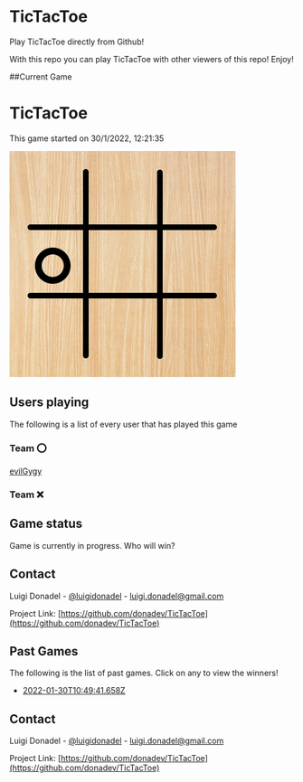 # TicTacToe

Play TicTacToe directly from Github!

With this repo you can play TicTacToe with other viewers of this repo! Enjoy!

##Current Game

# TicTacToe

This game started on 30/1/2022, 12:21:35

![alt text](https://github.com/donadev/TicTacToe/blob/main/games/current/output.png?raw=true)

## Users playing
The following is a list of every user that has played this game
### Team ⭕️
[evilGygy](https://github.com/evilGygy)
### Team ❌


## Game status
Game is currently in progress. Who will win?


<!-- CONTACT -->
## Contact

Luigi Donadel - [@luigidonadel](https://twitter.com/luigidonadel) - luigi.donadel@gmail.com

Project Link: [https://github.com/donadev/TicTacToe](https://github.com/donadev/TicTacToe)



## Past Games 
The following is the list of past games. Click on any to view the winners!

- [2022-01-30T10:49:41.658Z](https://github.com/donadev/TicTacToe/blob/main/games/2022-01-30T10:49:41.658Z)


<!-- CONTACT -->
## Contact

Luigi Donadel - [@luigidonadel](https://twitter.com/luigidonadel) - luigi.donadel@gmail.com

Project Link: [https://github.com/donadev/TicTacToe](https://github.com/donadev/TicTacToe)

